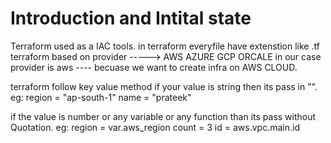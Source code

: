 # Introduction and Intital state 
Terraform used as a IAC tools. 
in terraform everyfile have extenstion like .tf 
terraform based on provider -----> AWS AZURE GCP ORCALE 
in our case provider is aws ---- becuase we want to create infra on AWS CLOUD. 

terraform follow key value method if your value is string then its pass in "". 
eg: region = "ap-south-1" 
    name = "prateek" 

if the value is number or any variable or any function than its pass without Quotation. 
eg: region = var.aws_region 
    count = 3 
    id = aws.vpc.main.id 
